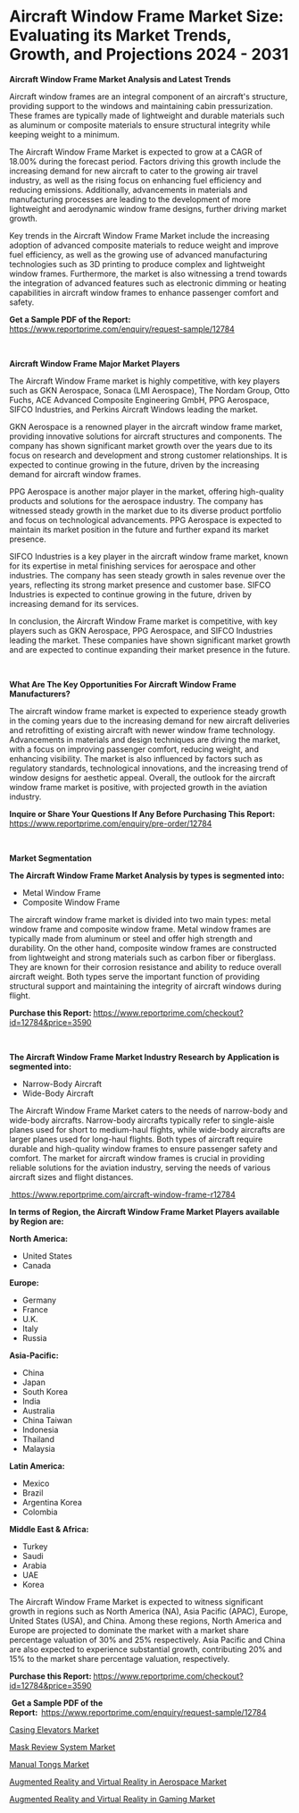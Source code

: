 <p><h1>Aircraft Window Frame Market Size: Evaluating its Market Trends, Growth, and Projections 2024 - 2031</h1></p><p><strong>Aircraft Window Frame Market Analysis and Latest Trends</strong></p>
<p><p>Aircraft window frames are an integral component of an aircraft's structure, providing support to the windows and maintaining cabin pressurization. These frames are typically made of lightweight and durable materials such as aluminum or composite materials to ensure structural integrity while keeping weight to a minimum.</p><p>The Aircraft Window Frame Market is expected to grow at a CAGR of 18.00% during the forecast period. Factors driving this growth include the increasing demand for new aircraft to cater to the growing air travel industry, as well as the rising focus on enhancing fuel efficiency and reducing emissions. Additionally, advancements in materials and manufacturing processes are leading to the development of more lightweight and aerodynamic window frame designs, further driving market growth.</p><p>Key trends in the Aircraft Window Frame Market include the increasing adoption of advanced composite materials to reduce weight and improve fuel efficiency, as well as the growing use of advanced manufacturing technologies such as 3D printing to produce complex and lightweight window frames. Furthermore, the market is also witnessing a trend towards the integration of advanced features such as electronic dimming or heating capabilities in aircraft window frames to enhance passenger comfort and safety.</p></p>
<p><strong>Get a Sample PDF of the Report:&nbsp;</strong> <a href="https://www.reportprime.com/enquiry/request-sample/12784">https://www.reportprime.com/enquiry/request-sample/12784</a></p>
<p>&nbsp;</p>
<p><strong>Aircraft Window Frame Major Market Players</strong></p>
<p><p>The Aircraft Window Frame market is highly competitive, with key players such as GKN Aerospace, Sonaca (LMI Aerospace), The Nordam Group, Otto Fuchs, ACE Advanced Composite Engineering GmbH, PPG Aerospace, SIFCO Industries, and Perkins Aircraft Windows leading the market.</p><p>GKN Aerospace is a renowned player in the aircraft window frame market, providing innovative solutions for aircraft structures and components. The company has shown significant market growth over the years due to its focus on research and development and strong customer relationships. It is expected to continue growing in the future, driven by the increasing demand for aircraft window frames.</p><p>PPG Aerospace is another major player in the market, offering high-quality products and solutions for the aerospace industry. The company has witnessed steady growth in the market due to its diverse product portfolio and focus on technological advancements. PPG Aerospace is expected to maintain its market position in the future and further expand its market presence.</p><p>SIFCO Industries is a key player in the aircraft window frame market, known for its expertise in metal finishing services for aerospace and other industries. The company has seen steady growth in sales revenue over the years, reflecting its strong market presence and customer base. SIFCO Industries is expected to continue growing in the future, driven by increasing demand for its services.</p><p>In conclusion, the Aircraft Window Frame market is competitive, with key players such as GKN Aerospace, PPG Aerospace, and SIFCO Industries leading the market. These companies have shown significant market growth and are expected to continue expanding their market presence in the future.</p></p>
<p>&nbsp;</p>
<p><strong>What Are The Key Opportunities For Aircraft Window Frame Manufacturers?</strong></p>
<p><p>The aircraft window frame market is expected to experience steady growth in the coming years due to the increasing demand for new aircraft deliveries and retrofitting of existing aircraft with newer window frame technology. Advancements in materials and design techniques are driving the market, with a focus on improving passenger comfort, reducing weight, and enhancing visibility. The market is also influenced by factors such as regulatory standards, technological innovations, and the increasing trend of window designs for aesthetic appeal. Overall, the outlook for the aircraft window frame market is positive, with projected growth in the aviation industry.</p></p>
<p><strong>Inquire or Share Your Questions If Any Before Purchasing This Report:</strong> <a href="https://www.reportprime.com/enquiry/pre-order/12784">https://www.reportprime.com/enquiry/pre-order/12784</a></p>
<p>&nbsp;</p>
<p><strong>Market Segmentation</strong></p>
<p><strong>The Aircraft Window Frame Market Analysis by types is segmented into:</strong></p>
<p><ul><li>Metal Window Frame</li><li>Composite Window Frame</li></ul></p>
<p><p>The aircraft window frame market is divided into two main types: metal window frame and composite window frame. Metal window frames are typically made from aluminum or steel and offer high strength and durability. On the other hand, composite window frames are constructed from lightweight and strong materials such as carbon fiber or fiberglass. They are known for their corrosion resistance and ability to reduce overall aircraft weight. Both types serve the important function of providing structural support and maintaining the integrity of aircraft windows during flight.</p></p>
<p><strong>Purchase this Report:&nbsp;</strong><a href="https://www.reportprime.com/checkout?id=12784&price=3590">https://www.reportprime.com/checkout?id=12784&price=3590</a></p>
<p>&nbsp;</p>
<p><strong>The Aircraft Window Frame Market Industry Research by Application is segmented into:</strong></p>
<p><ul><li>Narrow-Body Aircraft</li><li>Wide-Body Aircraft</li></ul></p>
<p><p>The Aircraft Window Frame Market caters to the needs of narrow-body and wide-body aircrafts. Narrow-body aircrafts typically refer to single-aisle planes used for short to medium-haul flights, while wide-body aircrafts are larger planes used for long-haul flights. Both types of aircraft require durable and high-quality window frames to ensure passenger safety and comfort. The market for aircraft window frames is crucial in providing reliable solutions for the aviation industry, serving the needs of various aircraft sizes and flight distances.</p></p>
<p><a href="https://www.reportprime.com/aircraft-window-frame-r12784">&nbsp;https://www.reportprime.com/aircraft-window-frame-r12784</a></p>
<p><strong>In terms of Region, the Aircraft Window Frame Market Players available by Region are:</strong></p>
<p>
    <p> <strong> North America: </strong>
        <ul>
            <li>United States</li>
            <li>Canada</li>
        </ul>
        </p> 
    <p> <strong> Europe: </strong>
        <ul>
            <li>Germany</li>
            <li>France</li>
            <li>U.K.</li>
            <li>Italy</li>
            <li>Russia</li>
        </ul>
        </p> 
    <p> <strong> Asia-Pacific: </strong>
        <ul>
            <li>China</li>
            <li>Japan</li>
            <li>South Korea</li>
            <li>India</li>
            <li>Australia</li>
            <li>China Taiwan</li>
            <li>Indonesia</li>
            <li>Thailand</li>
            <li>Malaysia</li>
        </ul>
        </p> 
    <p> <strong> Latin America: </strong>
        <ul>
            <li>Mexico</li>
            <li>Brazil</li>
            <li>Argentina Korea</li>
            <li>Colombia</li>
        </ul>
        </p> 
    <p> <strong> Middle East & Africa: </strong>
        <ul>
            <li>Turkey</li>
            <li>Saudi</li>
            <li>Arabia</li>
            <li>UAE</li>
            <li>Korea</li>
        </ul>
    </p>
    </p>
<p><p>The Aircraft Window Frame Market is expected to witness significant growth in regions such as North America (NA), Asia Pacific (APAC), Europe, United States (USA), and China. Among these regions, North America and Europe are projected to dominate the market with a market share percentage valuation of 30% and 25% respectively. Asia Pacific and China are also expected to experience substantial growth, contributing 20% and 15% to the market share percentage valuation, respectively.</p></p>
<p><strong>Purchase this Report: </strong><a href="https://www.reportprime.com/checkout?id=12784&price=3590">https://www.reportprime.com/checkout?id=12784&price=3590</a></p>
<p>&nbsp;<strong>Get a Sample PDF of the Report:&nbsp;&nbsp;</strong><a href="https://www.reportprime.com/enquiry/request-sample/12784">https://www.reportprime.com/enquiry/request-sample/12784</a></p>
<p><strong></strong></p>
<p><p><a href="https://github.com/graysonwolfe1913/Market-Research-Report-List-1/blob/main/casing-elevators-market.md">Casing Elevators Market</a></p><p><a href="https://www.linkedin.com/pulse/insights-mask-review-system-market-size-which-expanding-108-cagr-ypide?trackingId=EvavOwqvRGuf95RkdBij3w%3D%3D">Mask Review System Market</a></p><p><a href="https://github.com/seamusocallaghan/Market-Research-Report-List-1/blob/main/manual-tongs-market.md">Manual Tongs Market</a></p><p><a href="https://www.linkedin.com/pulse/augmented-reality-virtual-aerospace-market-global-insights-005af?trackingId=A18WX3UvSIKXjugXGMGuow%3D%3D">Augmented Reality and Virtual Reality in Aerospace Market</a></p><p><a href="https://www.linkedin.com/pulse/augmented-reality-virtual-gaming-market-outlook-forecast-vdmaf?trackingId=HeqDq3s0Q4almrqGFjzZ1A%3D%3D">Augmented Reality and Virtual Reality in Gaming Market</a></p></p>